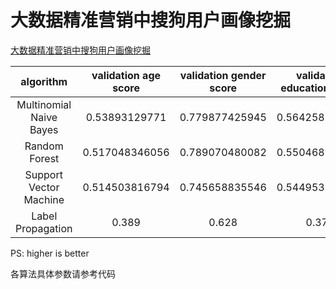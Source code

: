 # 大数据精准营销中搜狗用户画像挖掘

[大数据精准营销中搜狗用户画像挖掘](http://www.datafountain.cn/data/science/player/competition/detail/description/239)

algorithm|validation age score|validation gender score|validation education score|validation final score|final score
:-:|:-:|:-:|:-:|:-:|:-:
Multinomial Naive Bayes|0.53893129771|0.779877425945|0.564258135687|0.627688953114|/
Random Forest|0.517048346056|0.789070480082|0.550468836183|0.618862554107|/
Support Vector Machine|0.514503816794|0.745658835546|0.544953116382|0.601705256241|/
Label Propagation|0.389|0.628|0.377|0.464666666667|/

PS: higher is better

各算法具体参数请参考代码
